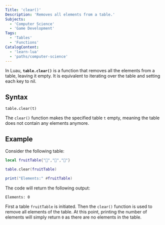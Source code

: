 ```yaml
---
Title: 'clear()'
Description: 'Removes all elements from a table.'
Subjects:
  - 'Computer Science'
  - 'Game Development'
Tags:
  - 'Tables'
  - 'Functions'
CatalogContent:
  - 'learn-lua'
  - 'paths/computer-science'
---
```


In Luau, **`table.clear()`** is a function that removes all the elements from a table, leaving it empty. It is equivalent to iterating over the table and setting each key to nil.

## Syntax

```pseudo
table.clear(t)
```

The `clear()` function makes the specified table `t` empty, meaning the table does not contain any elements anymore.

## Example

Consider the following table:

```lua
local fruitTable{"🍎","🍓","🍉"}

table.clear(fruitTable)

print("Elements:" #fruitTable)
```

The code will return the following output:

```shell
Elements: 0
```

First a table `fruitTable` is initiated. Then the `clear()` function is used to remove all elements of the table. At this point, printing the number of elements will simply return `0` as there are no elements in the table.
